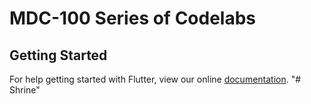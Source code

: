 # MDC-100 Series of Codelabs

## Getting Started

For help getting started with Flutter, view our online
[documentation](https://flutter.io/).
"# Shrine" 

